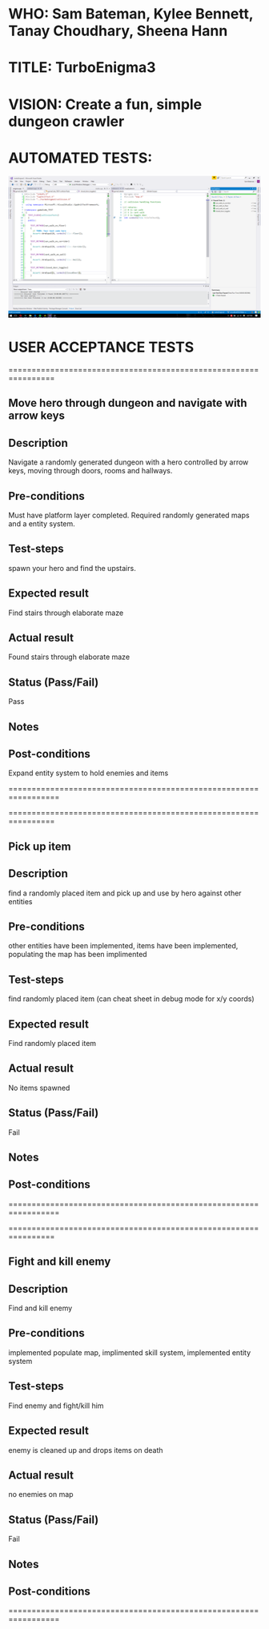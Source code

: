 # WHO: Sam Bateman, Kylee Bennett, Tanay Choudhary, Sheena Hann

# TITLE: TurboEnigma3

# VISION: Create a fun, simple dungeon crawler

# AUTOMATED TESTS:

![[test proof image]](testProof.png)



# USER ACCEPTANCE TESTS

================================================================
## Move hero through dungeon and navigate with arrow keys

## Description
Navigate a randomly generated dungeon with a hero controlled by arrow keys, moving through doors, rooms and hallways. 

## Pre-conditions
Must have platform layer completed. Required randomly generated maps and a entity system.

## Test-steps
spawn your hero and find the upstairs.

## Expected result
Find stairs through elaborate maze 

## Actual result
Found stairs through elaborate maze

## Status (Pass/Fail)
Pass

## Notes

## Post-conditions
Expand entity system to hold enemies and items

=================================================================

================================================================
## Pick up item

## Description
find a randomly placed item and pick up and use by hero against other entities

## Pre-conditions
other entities have been implemented, items have been implemented, populating the map has been implimented

## Test-steps
find randomly placed item (can cheat sheet in debug mode for x/y coords)

## Expected result
Find randomly placed item

## Actual result
No items spawned

## Status (Pass/Fail)
Fail

## Notes

## Post-conditions

=================================================================

================================================================
## Fight and kill enemy

## Description
Find and kill enemy

## Pre-conditions
implemented populate map, implimented skill system, implemented entity system

## Test-steps
Find enemy and fight/kill him

## Expected result
enemy is cleaned up and drops items on death

## Actual result
no enemies on map

## Status (Pass/Fail)
Fail

## Notes

## Post-conditions

=================================================================



